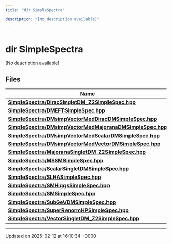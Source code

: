 ```yaml
---
title: "dir SimpleSpectra"

description: "[No description available]"

---
```


# dir SimpleSpectra

[No description available]

## Files

| Name           |
| -------------- |
| **[SimpleSpectra/DiracSingletDM_Z2SimpleSpec.hpp](/documentation/code/files/diracsingletdm__z2simplespec_8hpp/#file-simplespectra-diracsingletdm-z2simplespec-hpp)**  |
| **[SimpleSpectra/DMEFTSimpleSpec.hpp](/documentation/code/files/dmeftsimplespec_8hpp/#file-simplespectra-dmeftsimplespec-hpp)**  |
| **[SimpleSpectra/DMsimpVectorMedDiracDMSimpleSpec.hpp](/documentation/code/files/dmsimpvectormeddiracdmsimplespec_8hpp/#file-simplespectra-dmsimpvectormeddiracdmsimplespec-hpp)**  |
| **[SimpleSpectra/DMsimpVectorMedMajoranaDMSimpleSpec.hpp](/documentation/code/files/dmsimpvectormedmajoranadmsimplespec_8hpp/#file-simplespectra-dmsimpvectormedmajoranadmsimplespec-hpp)**  |
| **[SimpleSpectra/DMsimpVectorMedScalarDMSimpleSpec.hpp](/documentation/code/files/dmsimpvectormedscalardmsimplespec_8hpp/#file-simplespectra-dmsimpvectormedscalardmsimplespec-hpp)**  |
| **[SimpleSpectra/DMsimpVectorMedVectorDMSimpleSpec.hpp](/documentation/code/files/dmsimpvectormedvectordmsimplespec_8hpp/#file-simplespectra-dmsimpvectormedvectordmsimplespec-hpp)**  |
| **[SimpleSpectra/MajoranaSingletDM_Z2SimpleSpec.hpp](/documentation/code/files/majoranasingletdm__z2simplespec_8hpp/#file-simplespectra-majoranasingletdm-z2simplespec-hpp)**  |
| **[SimpleSpectra/MSSMSimpleSpec.hpp](/documentation/code/files/mssmsimplespec_8hpp/#file-simplespectra-mssmsimplespec-hpp)**  |
| **[SimpleSpectra/ScalarSingletDMSimpleSpec.hpp](/documentation/code/files/scalarsingletdmsimplespec_8hpp/#file-simplespectra-scalarsingletdmsimplespec-hpp)**  |
| **[SimpleSpectra/SLHASimpleSpec.hpp](/documentation/code/files/slhasimplespec_8hpp/#file-simplespectra-slhasimplespec-hpp)**  |
| **[SimpleSpectra/SMHiggsSimpleSpec.hpp](/documentation/code/files/smhiggssimplespec_8hpp/#file-simplespectra-smhiggssimplespec-hpp)**  |
| **[SimpleSpectra/SMSimpleSpec.hpp](/documentation/code/files/smsimplespec_8hpp/#file-simplespectra-smsimplespec-hpp)**  |
| **[SimpleSpectra/SubGeVDMSimpleSpec.hpp](/documentation/code/files/subgevdmsimplespec_8hpp/#file-simplespectra-subgevdmsimplespec-hpp)**  |
| **[SimpleSpectra/SuperRenormHPSimpleSpec.hpp](/documentation/code/files/superrenormhpsimplespec_8hpp/#file-simplespectra-superrenormhpsimplespec-hpp)**  |
| **[SimpleSpectra/VectorSingletDM_Z2SimpleSpec.hpp](/documentation/code/files/vectorsingletdm__z2simplespec_8hpp/#file-simplespectra-vectorsingletdm-z2simplespec-hpp)**  |






-------------------------------

Updated on 2025-02-12 at 16:10:34 +0000
